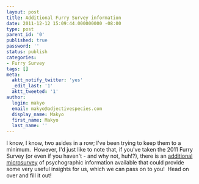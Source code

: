 ```yaml
---
layout: post
title: Additional Furry Survey information
date: 2011-12-12 15:09:44.000000000 -08:00
type: post
parent_id: '0'
published: true
password: ''
status: publish
categories:
- Furry Survey
tags: []
meta:
  aktt_notify_twitter: 'yes'
  _edit_last: '1'
  aktt_tweeted: '1'
author:
  login: makyo
  email: makyo@adjectivespecies.com
  display_name: Makyo
  first_name: Makyo
  last_name: ''
---
```

<p>I know, I know, two asides in a row; I've been trying to keep them to a minimum.  However, I'd just like to note that, if you've taken the 2011 Furry Survey (or even if you haven't - and why not, huh!?), there is an <a href="http://klisoura.com/microsurvey20111205.php" target="_blank">additional microsurvey</a> of psychographic information available that could provide some very useful insights for us, which we can pass on to you!  Head on over and fill it out!</p>



